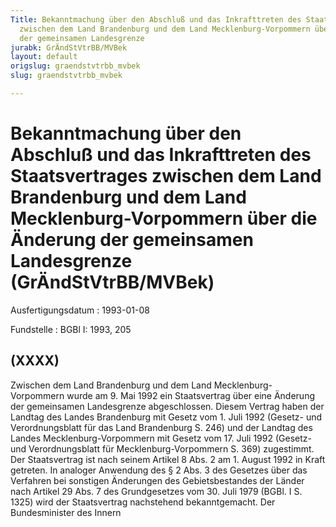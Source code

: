 ```yaml
---
Title: Bekanntmachung über den Abschluß und das Inkrafttreten des Staatsvertrages
  zwischen dem Land Brandenburg und dem Land Mecklenburg-Vorpommern über die Änderung
  der gemeinsamen Landesgrenze
jurabk: GrÄndStVtrBB/MVBek
layout: default
origslug: graendstvtrbb_mvbek
slug: graendstvtrbb_mvbek

---
```


# Bekanntmachung über den Abschluß und das Inkrafttreten des Staatsvertrages zwischen dem Land Brandenburg und dem Land Mecklenburg-Vorpommern über die Änderung der gemeinsamen Landesgrenze (GrÄndStVtrBB/MVBek)

Ausfertigungsdatum
:   1993-01-08

Fundstelle
:   BGBl I: 1993, 205



## (XXXX)

Zwischen dem Land Brandenburg und dem Land Mecklenburg-Vorpommern
wurde am 9. Mai 1992 ein Staatsvertrag über eine Änderung der
gemeinsamen Landesgrenze abgeschlossen. Diesem Vertrag haben der
Landtag des Landes Brandenburg mit Gesetz vom 1. Juli 1992 (Gesetz-
und Verordnungsblatt für das Land Brandenburg S. 246) und der Landtag
des Landes Mecklenburg-Vorpommern mit Gesetz vom 17. Juli 1992
(Gesetz- und Verordnungsblatt für Mecklenburg-Vorpommern S. 369)
zugestimmt. Der Staatsvertrag ist nach seinem Artikel 8 Abs. 2 am 1.
August 1992 in Kraft getreten.
In analoger Anwendung des § 2 Abs. 3 des Gesetzes über das Verfahren
bei sonstigen Änderungen des Gebietsbestandes der Länder nach Artikel
29 Abs. 7 des Grundgesetzes vom 30. Juli 1979 (BGBl. I S. 1325) wird
der Staatsvertrag nachstehend bekanntgemacht.
Der Bundesminister des Innern

